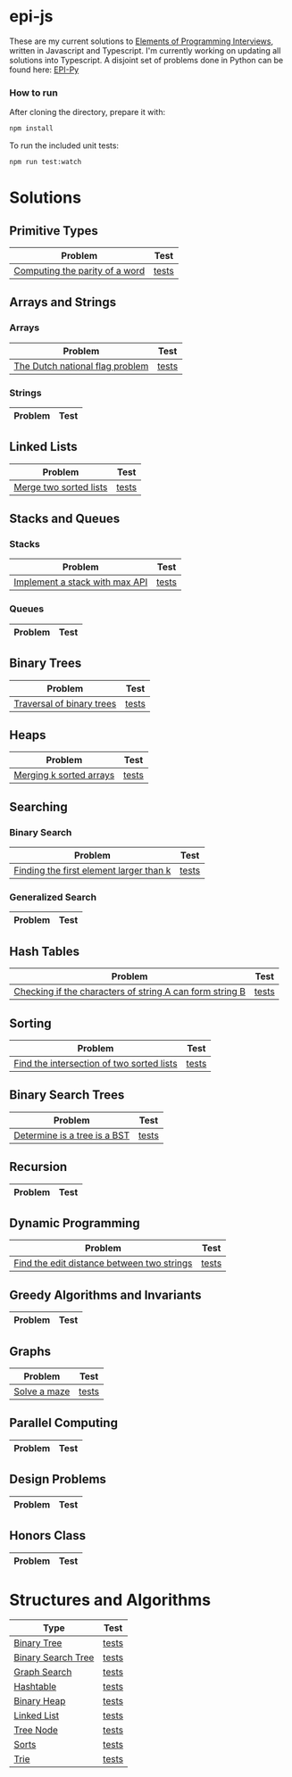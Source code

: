 # epi-js

These are my current solutions to [Elements of Programming Interviews][1], written in Javascript and Typescript. I'm currently working on updating all solutions into Typescript.
A disjoint set of problems done in Python can be found here: [EPI-Py][46]

### How to run

After cloning the directory, prepare it with:

```bash
npm install
```

To run the included unit tests:

```bash
npm run test:watch
```

# Solutions

## Primitive Types

| Problem                             |    Test    |
| ----------------------------------- | :--------: |
| [Computing the parity of a word][2] | [tests][3] |

## Arrays and Strings

### Arrays

| Problem                              |    Test    |
| ------------------------------------ | :--------: |
| [The Dutch national flag problem][4] | [tests][5] |

### Strings

| Problem | Test |
| ------- | :--: |


## Linked Lists

| Problem                     |    Test    |
| --------------------------- | :--------: |
| [Merge two sorted lists][6] | [tests][7] |

## Stacks and Queues

### Stacks

| Problem                             |    Test    |
| ----------------------------------- | :--------: |
| [Implement a stack with max API][8] | [tests][9] |

### Queues

| Problem | Test |
| ------- | :--: |


## Binary Trees

| Problem                         |    Test     |
| ------------------------------- | :---------: |
| [Traversal of binary trees][10] | [tests][11] |

## Heaps

| Problem                       |    Test     |
| ----------------------------- | :---------: |
| [Merging k sorted arrays][12] | [tests][13] |

## Searching

### Binary Search

| Problem                                       |    Test     |
| --------------------------------------------- | :---------: |
| [Finding the first element larger than k][14] | [tests][15] |

### Generalized Search

| Problem | Test |
| ------- | :--: |


## Hash Tables

| Problem                                                        |    Test     |
| -------------------------------------------------------------- | :---------: |
| [Checking if the characters of string A can form string B][16] | [tests][17] |

## Sorting

| Problem                                         |    Test     |
| ----------------------------------------------- | :---------: |
| [Find the intersection of two sorted lists][18] | [tests][19] |

## Binary Search Trees

| Problem                            |    Test     |
| ---------------------------------- | :---------: |
| [Determine is a tree is a BST][20] | [tests][21] |

## Recursion

| Problem | Test |
| ------- | :--: |


## Dynamic Programming

| Problem                                          |    Test     |
| ------------------------------------------------ | :---------: |
| [Find the edit distance between two strings][22] | [tests][23] |

## Greedy Algorithms and Invariants

| Problem | Test |
| ------- | :--: |


## Graphs

| Problem            |    Test     |
| ------------------ | :---------: |
| [Solve a maze][24] | [tests][25] |

## Parallel Computing

| Problem | Test |
| ------- | :--: |


## Design Problems

| Problem | Test |
| ------- | :--: |


## Honors Class

| Problem | Test |
| ------- | :--: |


# Structures and Algorithms

| Type                     |    Test     |
| ------------------------ | :---------: |
| [Binary Tree][26]        | [tests][27] |
| [Binary Search Tree][28] | [tests][29] |
| [Graph Search][30]       | [tests][31] |
| [Hashtable][32]          | [tests][33] |
| [Binary Heap][34]        | [tests][35] |
| [Linked List][36]        | [tests][37] |
| [Tree Node][38]          | [tests][39] |
| [Sorts][40]              | [tests][41] |
| [Trie][44]               | [tests][45] |

[1]: http://elementsofprogramminginterviews.com
[2]: src/ch04-ptypes/p04-01.js
[3]: src/ch04-ptypes/p04-01.spec.js
[4]: src/ch05-arrays/p05-01.js
[5]: src/ch05-arrays/p05-01.spec.js
[6]: src/ch07-linkedLists/p07-01.js
[7]: src/ch07-linkedLists/p07-01.spec.js
[8]: src/ch08-stacksAndQueues/p08-01.js
[9]: src/ch08-stacksAndQueues/p08-01.spec.js
[10]: src/ch09-bTrees/p09-05.js
[11]: src/ch09-bTrees/p09-05.spec.js
[12]: src/ch10-heaps/p10-01.js
[13]: src/ch10-heaps/p10-01.spec.js
[14]: src/ch11-searching/p11-02.js
[15]: src/ch11-searching/p11-02.spec.js
[16]: src/ch12-hashtables/p12-09.js
[17]: src/ch12-hashtables/p12-09.spec.js
[18]: src/ch13-sorting/p13-05.js
[19]: src/ch13-sorting/p13-05.spec.js
[20]: src/ch14-bst/p14-01.js
[21]: src/ch14-bst/p14-01.spec.js
[22]: src/ch15-recur/p15-11.js
[23]: src/ch15-recur/p15-11.spec.js
[24]: src/ch18-graphs/p18-01.js
[25]: src/ch18-graphs/p18-01.spec.js
[26]: src/library/binaryTree.js
[27]: src/library/binaryTree.spec.js
[28]: src/library/BST.js
[29]: src/library/BST.spec.js
[30]: src/library/graph.js
[31]: src/library/graph.spec.js
[32]: src/library/hashtable.js
[33]: src/library/hastable.spec.js
[34]: src/library/heap.js
[35]: src/library/heap.spec.js
[36]: src/library/linkedList.js
[37]: src/library/linkedList.spec.js
[38]: src/library/node.js
[39]: src/library/node.spec.js
[40]: src/library/sorts.js
[41]: src/library/sorts.spec.js
[42]: src/library/suffixTree.js
[43]: src/library/suffixTree.spec.js
[44]: src/library/trie.js
[45]: src/library/trie.spec.js
[46]: https://github.com/Nigelmnz/epi-py
